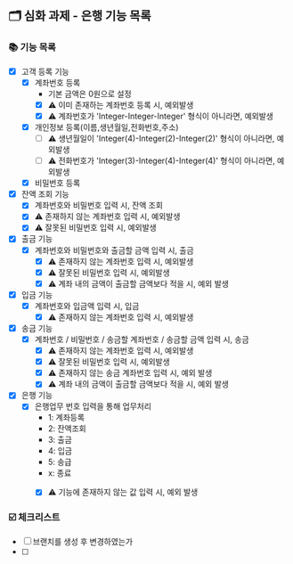 ## 🗂 심화 과제 - 은행 기능 목록

###  📚 기능 목록

- [X] 고객 등록 기능
  + [X] 계좌번호 등록
    * 기본 금액은 0원으로 설정
    * [X] ⚠️ 이미 존재하는 계좌번호 등록 시, 예외발생
    * [X] ⚠️ 계좌번호가 'Integer-Integer-Integer' 형식이 아니라면, 예외발생
  + [X] 개인정보 등록(이름,생년월일,전화번호,주소)
    * [ ] ⚠️ 생년월일이 'Integer(4)-Integer(2)-Integer(2)' 형식이 아니라면, 예외발생
    * [ ] ⚠️ 전화번호가 'Integer(3)-Integer(4)-Integer(4)' 형식이 아니라면, 예외발생
  + [X] 비밀번호 등록
- [X] 잔액 조회 기능
  + [X] 계좌번호와 비밀번호 입력 시, 잔액 조회
  + [X] ⚠️ 존재하지 않는 계좌번호 입력 시, 예외발생
  + [X] ⚠️ 잘못된 비밀번호 입력 시, 예외발생
- [X] 출금 기능
  - [X] 계좌번호와 비밀번호와 출금할 금액 입력 시, 출금
    + [X] ⚠️ 존재하지 않는 계좌번호 입력 시, 예외발생
    + [X] ⚠️ 잘못된 비밀번호 입력 시, 예외발생
    + [X] ⚠️ 계좌 내의 금액이 출금할 금액보다 적을 시, 예외 발생
- [X] 입금 기능
  - [X] 계좌번호와 입금액 입력 시, 입금
    + [X] ⚠️ 존재하지 않는 계좌번호 입력 시, 예외발생
- [X] 송금 기능
  - [X] 계좌번호 / 비밀번호 / 송금할 계좌번호 / 송금할 금액 입력 시, 송금
    + [X] ⚠️ 존재하지 않는 계좌번호 입력 시, 예외발생
    + [X] ⚠️ 잘못된 비밀번호 입력 시, 예외발생
    + [X] ⚠️ 존재하지 않는 송금 계좌번호 입력 시, 예외 발생
    + [X] ⚠️ 계좌 내의 금액이 출금할 금액보다 적을 시, 예외 발생
- [X] 은행 기능
  - [X] 은행업무 번호 입력을 통해 업무처리
    - 1: 계좌등록
    - 2: 잔액조회
    - 3: 출금
    - 4: 입금
    - 5: 송급
    - x: 종료
    + [X] ⚠️ 기능에 존재하지 않는 값 입력 시, 예외 발생


<!--
기능 목록
- [ ] : 기능명
  + [ ] : 구현할 기능
	* [ ] : 세부 기능
	* [ ] ⚠️ : 예외 처리 기능
-->


###  ☑️ 체크리스트

- [ ] 브랜치를 생성 후 변경하였는가
- [ ]